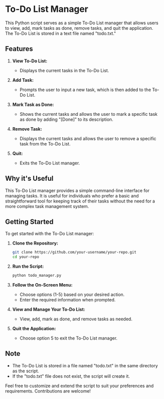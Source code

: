# To-Do List Manager

This Python script serves as a simple To-Do List manager that allows users to view, add, mark tasks as done, remove tasks, and quit the application. The To-Do List is stored in a text file named "todo.txt."

## Features

1. **View To-Do List:**
   - Displays the current tasks in the To-Do List.

2. **Add Task:**
   - Prompts the user to input a new task, which is then added to the To-Do List.

3. **Mark Task as Done:**
   - Shows the current tasks and allows the user to mark a specific task as done by adding "[Done]" to its description.

4. **Remove Task:**
   - Displays the current tasks and allows the user to remove a specific task from the To-Do List.

5. **Quit:**
   - Exits the To-Do List manager.

## Why it's Useful

This To-Do List manager provides a simple command-line interface for managing tasks. It is useful for individuals who prefer a basic and straightforward tool for keeping track of their tasks without the need for a more complex task management system.

## Getting Started

To get started with the To-Do List manager:

1. **Clone the Repository:**
   ```bash
   git clone https://github.com/your-username/your-repo.git
   cd your-repo
   ```

2. **Run the Script:**
   ```bash
   python todo_manager.py
   ```

3. **Follow the On-Screen Menu:**
   - Choose options (1-5) based on your desired action.
   - Enter the required information when prompted.

4. **View and Manage Your To-Do List:**
   - View, add, mark as done, and remove tasks as needed.

5. **Quit the Application:**
   - Choose option 5 to exit the To-Do List manager.

## Note

- The To-Do List is stored in a file named "todo.txt" in the same directory as the script.
- If the "todo.txt" file does not exist, the script will create it.

Feel free to customize and extend the script to suit your preferences and requirements. Contributions are welcome!
